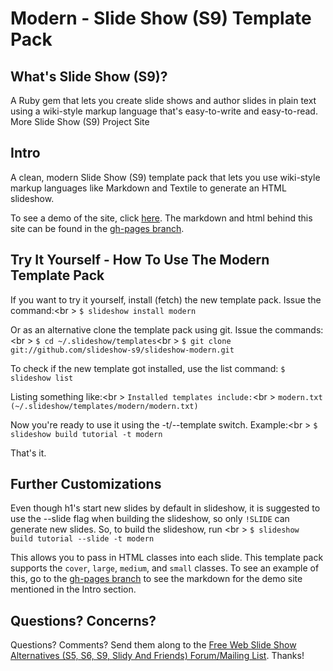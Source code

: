 # Modern - Slide Show (S9) Template Pack

## What's Slide Show (S9)?
A Ruby gem that lets you create slide shows and author slides in plain text
using a wiki-style markup language that's easy-to-write and easy-to-read. More
Slide Show (S9) Project Site

## Intro
A clean, modern Slide Show (S9) template pack that lets you use wiki-style
markup languages like Markdown and Textile to generate an HTML slideshow.

To see a demo of the site, click
[here](http://jusjmkim.github.io/slideshow-modern/). The markdown and html
behind this site can be found in the [gh-pages
branch](https://github.com/jusjmkim/slideshow-modern/tree/gh-pages).

## Try It Yourself - How To Use The Modern Template Pack
If you want to try it yourself, install (fetch) the new template pack. Issue the
command:<br \>
`$ slideshow install modern`

Or as an alternative clone the template pack using git. Issue the commands:<br \>
`$ cd ~/.slideshow/templates`<br \>
`$ git clone git://github.com/slideshow-s9/slideshow-modern.git`

To check if the new template got installed, use the list command:
`$ slideshow list`

Listing something like:<br \>
`Installed templates include:`<br \>
`modern.txt (~/.slideshow/templates/modern/modern.txt)`

Now you're ready to use it using the -t/--template switch. Example:<br \>
`$ slideshow build tutorial -t modern`

That's it.

## Further Customizations
Even though h1's start new slides by default in slideshow, it is suggested to
use the --slide flag when building the slideshow, so only `!SLIDE` can generate
new slides. So, to build the slideshow, run <br \>
`$ slideshow build tutorial --slide -t modern`

This allows you to pass in HTML classes into each slide. This template pack
supports the `cover`, `large`, `medium`, and `small` classes. To see an example of this, go to the
[gh-pages branch](https://github.com/jusjmkim/slideshow-modern/tree/gh-pages) to
see the markdown for the demo site mentioned in the Intro section.

## Questions? Concerns?
Questions? Comments? Send them along to the [Free Web Slide Show Alternatives
(S5, S6, S9, Slidy And Friends) Forum/Mailing
List](https://groups.google.com/forum/#!forum/wwwmake). Thanks!


